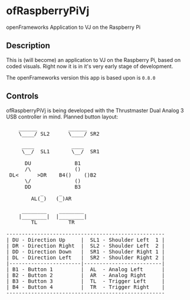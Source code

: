ofRaspberryPiVj
===============

openFrameworks Application to VJ on the Raspberry Pi

Description
-----------
This is (will become) an application to VJ on the Raspberry Pi, based on coded visuals. Right now it is in it's very early stage of development.

The openFrameworks version this app is based upon is `0.8.0`

Controls
--------
ofRaspberryPiVj is being developed with the Thrustmaster Dual Analog 3 USB controller in mind. Planned button layout:
<pre>
    ______          ______
    \____/ SL2      \____/ SR2

     ____            ____
     \__/  SL1       \__/  SR1

      DU              B1
      /\              ()
 DL<      >DR    B4()    ()B2
      \/              ()
      DD              B3
           _     _
        AL(_)   (_)AR

     ________    ________
    |________|  |________|
        TL          TR

---------------------------------------------------
| DU - Direction Up     |  SL1 - Shoulder Left  1 |
| DR - Direction Right  |  SL2 - Shoulder Left  2 |
| DD - Direction Down   |  SR1 - Shoulder Right 1 |
| DL - Direction Left   |  SR2 - Shoulder Right 2 |
|-----------------------|-------------------------|
| B1 - Button 1         |  AL  - Analog Left      |
| B2 - Button 2         |  AR  - Analog Right     |
| B3 - Button 3         |  TL  - Trigger Left     |
| B4 - Button 4         |  TR  - Trigger Right    |
---------------------------------------------------
</pre>
